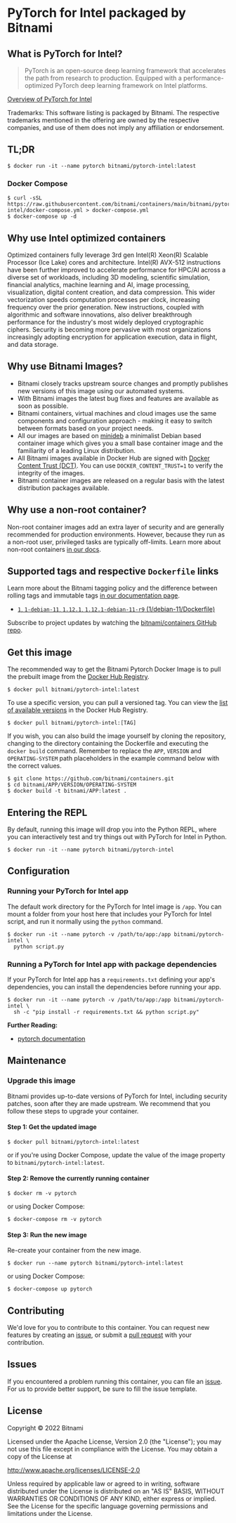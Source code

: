 # PyTorch for Intel packaged by Bitnami

## What is PyTorch for Intel?

> PyTorch is an open-source deep learning framework that accelerates the path from research to production. Equipped with a performance-optimized PyTorch deep learning framework on Intel platforms.  

[Overview of PyTorch for Intel](https://pytorch.org/)

Trademarks: This software listing is packaged by Bitnami. The respective trademarks mentioned in the offering are owned by the respective companies, and use of them does not imply any affiliation or endorsement.

## TL;DR

```console
$ docker run -it --name pytorch bitnami/pytorch-intel:latest
```

### Docker Compose

```console
$ curl -sSL https://raw.githubusercontent.com/bitnami/containers/main/bitnami/pytorch-intel/docker-compose.yml > docker-compose.yml
$ docker-compose up -d
```

## Why use Intel optimized containers

Optimized containers fully leverage 3rd gen Intel(R) Xeon(R) Scalable Processor (Ice Lake) cores and architecture. Intel(R) AVX-512 instructions have been further improved to accelerate performance for HPC/AI across a diverse set of workloads, including 3D modeling, scientific simulation, financial analytics, machine learning and AI, image processing, visualization, digital content creation, and data compression.  This wider vectorization speeds computation processes per clock, increasing frequency over the prior generation. New instructions, coupled with algorithmic and software innovations, also deliver breakthrough performance for the industry's most widely deployed cryptographic ciphers. Security is becoming more pervasive with most organizations increasingly adopting encryption for application execution, data in flight, and data storage.

## Why use Bitnami Images?

* Bitnami closely tracks upstream source changes and promptly publishes new versions of this image using our automated systems.
* With Bitnami images the latest bug fixes and features are available as soon as possible.
* Bitnami containers, virtual machines and cloud images use the same components and configuration approach - making it easy to switch between formats based on your project needs.
* All our images are based on [minideb](https://github.com/bitnami/minideb) a minimalist Debian based container image which gives you a small base container image and the familiarity of a leading Linux distribution.
* All Bitnami images available in Docker Hub are signed with [Docker Content Trust (DCT)](https://docs.docker.com/engine/security/trust/content_trust/). You can use `DOCKER_CONTENT_TRUST=1` to verify the integrity of the images.
* Bitnami container images are released on a regular basis with the latest distribution packages available.

## Why use a non-root container?

Non-root container images add an extra layer of security and are generally recommended for production environments. However, because they run as a non-root user, privileged tasks are typically off-limits. Learn more about non-root containers [in our docs](https://docs.bitnami.com/tutorials/work-with-non-root-containers/).

## Supported tags and respective `Dockerfile` links

Learn more about the Bitnami tagging policy and the difference between rolling tags and immutable tags [in our documentation page](https://docs.bitnami.com/tutorials/understand-rolling-tags-containers/).


* [`1`, `1-debian-11`, `1.12.1`, `1.12.1-debian-11-r9` (1/debian-11/Dockerfile)](https://github.com/bitnami/containers/blob/main/bitnami/pytorch-intel/1/debian-11/Dockerfile)

Subscribe to project updates by watching the [bitnami/containers GitHub repo](https://github.com/bitnami/containers).

## Get this image

The recommended way to get the Bitnami Pytorch Docker Image is to pull the prebuilt image from the [Docker Hub Registry](https://hub.docker.com/r/bitnami/pytorch-intel).

```console
$ docker pull bitnami/pytorch-intel:latest
```

To use a specific version, you can pull a versioned tag. You can view the [list of available versions](https://hub.docker.com/r/bitnami/pytorch-intel/tags/) in the Docker Hub Registry.

```console
$ docker pull bitnami/pytorch-intel:[TAG]
```

If you wish, you can also build the image yourself by cloning the repository, changing to the directory containing the Dockerfile and executing the `docker build` command. Remember to replace the `APP`, `VERSION` and `OPERATING-SYSTEM` path placeholders in the example command below with the correct values.

```console
$ git clone https://github.com/bitnami/containers.git
$ cd bitnami/APP/VERSION/OPERATING-SYSTEM
$ docker build -t bitnami/APP:latest .
```

## Entering the REPL

By default, running this image will drop you into the Python REPL, where you can interactively test and try things out with PyTorch for Intel in Python.

```console
$ docker run -it --name pytorch bitnami/pytorch-intel
```

## Configuration

### Running your PyTorch for Intel app

The default work directory for the PyTorch for Intel image is `/app`. You can mount a folder from your host here that includes your PyTorch for Intel script, and run it normally using the `python` command.

```console
$ docker run -it --name pytorch -v /path/to/app:/app bitnami/pytorch-intel \
  python script.py
```

### Running a PyTorch for Intel app with package dependencies

If your PyTorch for Intel app has a `requirements.txt` defining your app's dependencies, you can install the dependencies before running your app.

```console
$ docker run -it --name pytorch -v /path/to/app:/app bitnami/pytorch-intel \
  sh -c "pip install -r requirements.txt && python script.py"
```

**Further Reading:**

  - [pytorch documentation](https://pytorch.org/docs/stable/index.html)

## Maintenance

### Upgrade this image

Bitnami provides up-to-date versions of PyTorch for Intel, including security patches, soon after they are made upstream. We recommend that you follow these steps to upgrade your container.

#### Step 1: Get the updated image

```console
$ docker pull bitnami/pytorch-intel:latest
```

or if you're using Docker Compose, update the value of the image property to `bitnami/pytorch-intel:latest`.

#### Step 2: Remove the currently running container

```console
$ docker rm -v pytorch
```

or using Docker Compose:

```console
$ docker-compose rm -v pytorch
```

#### Step 3: Run the new image

Re-create your container from the new image.

```console
$ docker run --name pytorch bitnami/pytorch-intel:latest
```

or using Docker Compose:

```console
$ docker-compose up pytorch
```

## Contributing

We'd love for you to contribute to this container. You can request new features by creating an [issue](https://github.com/bitnami/containers/issues), or submit a [pull request](https://github.com/bitnami/containers/pulls) with your contribution.

## Issues

If you encountered a problem running this container, you can file an [issue](https://github.com/bitnami/containers/issues/new/choose). For us to provide better support, be sure to fill the issue template.

## License

Copyright &copy; 2022 Bitnami

Licensed under the Apache License, Version 2.0 (the "License");
you may not use this file except in compliance with the License.
You may obtain a copy of the License at

  <http://www.apache.org/licenses/LICENSE-2.0>

Unless required by applicable law or agreed to in writing, software
distributed under the License is distributed on an "AS IS" BASIS,
WITHOUT WARRANTIES OR CONDITIONS OF ANY KIND, either express or implied.
See the License for the specific language governing permissions and
limitations under the License.
